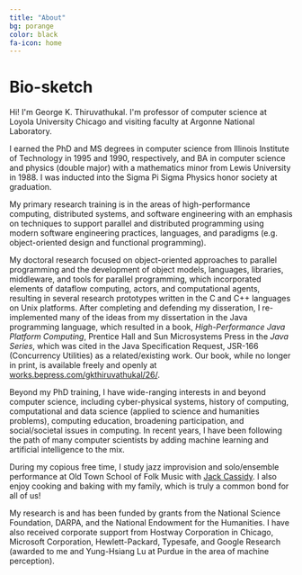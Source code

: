 ```yaml
---
title: "About"
bg: porange
color: black
fa-icon: home
---
```


# Bio-sketch

Hi! I'm George K. Thiruvathukal. I'm professor of computer science at Loyola University Chicago and visiting faculty at Argonne National Laboratory.

I earned the PhD and MS degrees in computer science from Illinois Institute of Technology in 1995 and 1990, respectively, and BA in computer science and physics (double major) with a mathematics minor from Lewis University in 1988. I was inducted into the Sigma Pi Sigma Physics honor society at graduation.

My primary research training is in the areas of high-performance computing, distributed systems, and software engineering with an emphasis on techniques to support parallel and distributed programming using modern software engineering practices, languages, and paradigms (e.g. object-oriented design and functional programming). 

My doctoral research focused on object-oriented approaches to parallel programming and the development of object models, languages, libraries, middleware, and tools for parallel programming, which incorporated elements of dataflow computing, actors, and computational agents, resulting in several research prototypes written in the C and C++ languages on Unix platforms. After completing and defending my disseration, I re-implemented many of the ideas from my dissertation in the Java programming language, which resulted in a book, *High-Performance Java Platform Computing*, Prentice Hall and Sun Microsystems Press in the *Java Series*, which was cited in the Java Specification Request, JSR-166 (Concurrency Utilities) as a related/existing work. Our book, while no longer in print, is available freely and openly at [works.bepress.com/gkthiruvathukal/26/](https://works.bepress.com/gkthiruvathukal/26/).

Beyond my PhD training, I have wide-ranging interests in and beyond computer science, including cyber-physical systems, history of computing, computational and data science (applied to science and humanities problems), computing education, broadening participation, and social/societal issues in computing. In recent years, I have been following the path of many computer scientists by adding machine learning and artificial intelligence to the mix.

During my copious free time, I study jazz improvision and solo/ensemble performance at Old Town School of Folk Music with [Jack Cassidy](https://www.jackcassidymusic.com/). I also enjoy cooking and baking with my family, which is truly a common bond for all of us!

My research is and has been funded by grants from the National Science Foundation, DARPA, and the National Endowment for the Humanities. I have also received corporate support from Hostway Corporation in Chicago, Microsoft Corporation, Hewlett-Packard, Typesafe, and Google Research (awarded to me and Yung-Hsiang Lu at Purdue in the area of machine perception).

